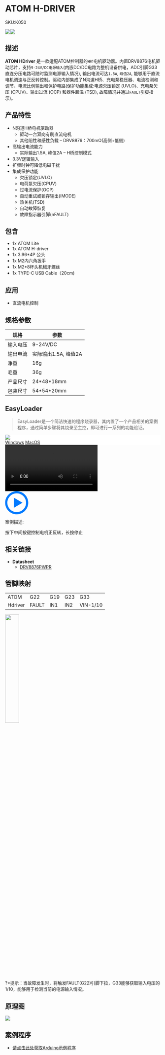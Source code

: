 # ATOM H-DRIVER

<el-tag effect="plain">SKU:K050</el-talg>

<div class="product_pic"><img src="assets/img/product_pics/atom_base/atom_hdriver/atom_hdriver_01.webp"><img src="assets/img/product_pics/atom_base/atom_hdriver/atom_hdriver_02.webp"></div>

## 描述

**ATOM HDriver** 是一款适配ATOM控制器的`H桥`电机驱动器。内置DRV8876电机驱动芯片，支持`9-24V/DC电源输入`(内嵌DC/DC电路为整机设备供电，ADC引脚G33直连分压电路可随时监测电源输入情况), 输出电流可达`1.5A`, `峰值2A`, 能够用于直流电机调速与正反转控制。驱动内部集成了N沟道H桥、充电泵稳压器、电流检测和调节、电流比例输出和保护电路(保护功能集成:电源欠压锁定 (UVLO)、充电泵欠压 (CPUV)、输出过流 (OCP) 和器件超温 (TSD), 故障情况并通过`FAULT`引脚指示)。

## 产品特性

- N沟道H桥电机驱动器
    * 驱动一台双向有刷直流电机
    * 其他阻性和感性负载
– DRV8876：700mΩ(高侧+低侧)
- 高输出电流能力
    * 实际输出1.5A, 峰值2A
– H桥控制模式
- 3.3V逻辑输入
- 扩频时钟可降低电磁干扰
- 集成保护功能
    * 欠压锁定(UVLO)
    * 电荷泵欠压(CPUV)
    * 过电流保护(OCP)
    * 自动重试或锁存输出(IMODE)
    * 热关机(TSD)
    * 自动故障恢复
    * 故障指示器引脚(nFAULT)

## 包含

- 1x ATOM Lite
- 1x ATOM H-driver
- 1x 3.96*4P 公头
- 1x M2内六角扳手
- 1x M2*8杯头机械牙螺丝
- 1x TYPE-C USB Cable（20cm)

## 应用

- 直流电机控制

## 规格参数

<table class="table-1">
    <thead>
    <tr>
        <th>规格</th>
        <th>参数</th>
    </tr>
    </thead>
    <tbody>
        <tr>
            <td>输入电压</td>
            <td>9-24V/DC</td>
        </tr>
        <tr>
            <td>输出电流</td>
            <td>实际输出1.5A, 峰值2A</td>
        </tr>
        <tr>
            <td>净重</td>
            <td>16g</td>
        </tr>
        <tr>
            <td>毛重</td>
            <td>36g</td>
        </tr>
        <tr>
            <td>产品尺寸</td>
            <td>24*48*18mm</td>
        </tr>
        <tr>
            <td>包装尺寸</td>
            <td>54*54*20mm</td>
        </tr>
     </tbody>
</table>


## EasyLoader

>EasyLoader是一个简洁快速的程序烧录器，其内置了一个产品相关的案例程序，通过简单步骤将其烧录至主控，即可进行一系列的功能验证。

<div class="easyloader-box">
    <div style="background-color:white;">
        <div><img src="https://m5stack.oss-cn-shenzhen.aliyuncs.com/image/easyloader_intro.webp"></div>
        <div class="easyloader-btn">
            <a href="https://m5stack.oss-cn-shenzhen.aliyuncs.com/EasyLoader/Windows/ATOM_BASE/EasyLoader_Atom_Hdriver.exe">Windows</a>
            <a href="https://m5stack.oss-cn-shenzhen.aliyuncs.com/EasyLoader/MacOS/ATOM_BASE/EasyLoader_ATOM_Hdriver.dmg">MacOS</a>
            <!-- <a>Linux</a>
            <a>MacOS</a> -->
        </div>
    </div>
    <div>
        <video id="example_video" controls>
            <source src="https://m5stack.oss-cn-shenzhen.aliyuncs.com/video/Product_example_video/AtomBase/ATOM_HDRIVER.mp4" type="video/mp4">
        </video>
        <div class="easyloader-mask">
        <a>
            <svg id="play-btn" t="1583228776634" class="icon" viewBox="0 0 1024 1024" version="1.1" xmlns="http://www.w3.org/2000/svg" p-id="4152" width="75" height="75"><path d="M512 0C229.216 0 0 229.216 0 512s229.216 512 512 512 512-229.216 512-512S794.784 0 512 0z m0 928C282.24 928 96 741.76 96 512S282.24 96 512 96s416 186.24 416 416-186.24 416-416 416zM384 288l384 224-384 224z" p-id="4153" fill="#007aff"></path></svg></a>
            <p>案例描述:</p>
            <p>按下中间按键控制电机正反转，长按停止</p>
        </div>
    </div>
</div>

## 相关链接

-  **Datasheet** 
    - [DRV8876PWPR](https://m5stack.oss-cn-shenzhen.aliyuncs.com/resource/docs/datasheet/atombase/atom_hdriver/C575551_DRV8876PWPR_2020-06-01.PDF)

## 管脚映射

<table>
 <tr><td>ATOM</td><td>G22</td><td>G19</td><td>G23</td><td>G33</td></tr>
 <tr><td>Hdriver</td><td>FAULT</td><td>IN1</td><td>IN2</td><td>VIN-1/10</td></tr>
</table>


<img src="assets/img/product_pics/atom_base/atom_hdriver/atom_hdriver_03.webp" width="30%">


?>提示：当故障发生时，将触发FAULT(G22)引脚下拉，G33能够获取输入电压的1/10，能够用于检测当前的电源输入情况。

## 原理图

<img src="assets/img/product_pics/atom_base/atom_hdriver/atom_hdriver_sch.webp">

## 案例程序

- [请点击此处获取Arduino示例程序](https://github.com/m5stack/M5Atom/tree/master/examples/ATOM_BASE/ATOM_Hdriver)

<script>

   var purchase_link = 'https://m5stack.com/products/atom-h-bridge-driver-kit-drv8876';

   anchor_search(purchase_link);
   scrollFunc();

</script>

